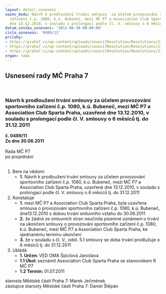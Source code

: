 ```yaml
---
layout: detail_usneseni
nazev_bodu: Návrh k prodloužení trvání smlouvy  za účelem provozování sportovního
  zařízení č.p. 1080, k.ú. Bubeneč, mezi MČ P7 a Association Club Sparta Praha, uzavřené
  dne 13.12.2010, v souladu s prolongací podle čl. V. smlouvy o 6 měsíců tj. do 31.12.2011
datum_vzniku_usneseni: '2011-06-30 00:00:00'
cislo_usneseni: '0489/11'
prilohy:
- https://praha7.cz/wp-content/uploads/councilResolution/Resolutions/21536/34-11-priloha_1.pdf
- https://praha7.cz/wp-content/uploads/councilResolution/Resolutions/21536/34-11-priloha_2.pdf
- https://praha7.cz/wp-content/uploads/councilResolution/Resolutions/21536/34-11-priloha_3.pdf
organ: rada
---
```

<div id="ucUsn_pList" class="usn">
	<span><h2>Usnesení rady MČ Praha 7 </h2>
<br></span><div class="standBody">
<span><h3>Návrh k prodloužení trvání smlouvy  za účelem provozování sportovního zařízení č.p. 1080, k.ú. Bubeneč, mezi MČ P7 a Association Club Sparta Praha, uzavřené dne 13.12.2010, v souladu s prolongací podle čl. V. smlouvy o 6 měsíců tj. do 31.12.2011</h3></span><div class="center">
		<strong>č. 0489/11</strong><br>
	</div>
<div class="center">
		<strong>Ze dne 30.06.2011</strong><br><br>
	</div>Rada MČ P7<br> po projednání<br><br><ol>
<li>Bere na vědomí<ul><li>
<strong>1.</strong> Návrh k prodloužení trvání smlouvy  za účelem provozování sportovního zařízení č.p. 1080, k.ú. Bubeneč, mezi MČ P7 a Association Club Sparta Praha, uzavřené dne 13.12.2010, v souladu s prolongací podle čl. V. smlouvy o 6 měsíců tj. do 31.12.2011</li></ul>
</li>
<li>Konstatuje<ul>
<li>
<strong>1.</strong> mezi MČ P7 a Association Club Sparta Praha, byla uzavřena smlouva o provozování  sportovního zařízení č.p. 1080, k.ú. Bubeneč,  dne13.12.2010 s dobou trvání smluvního vztahu do 30.06.2011 </li>
<li>
<strong>2.</strong> že žádná ze smluvních stran neučinila písemné oznámení o trvání na ukončení smlouvy o provozování  sportovního zařízení č.p. 1080, k.ú. Bubeneč, mezi MČ P7 a Association Club Sparta Praha, ke sjednanému termínu ukončení </li>
<li>
<strong>3.</strong> že v souladu s čl. V., odst. 5.1 smlouvy se doba trvání prodlužuje o 6 měsíců tj. do 31.12.2011         </li>
</ul>
</li>
<li>Ukládá<ul>
<li>
<strong>1. Určen: </strong>VED OMA Špiclová Jaroslava</li>
<li>
<strong>1.1 Úkol: </strong>seznámit Association Club Sparta Praha se stanoviskem R MČ P7</li>
<li>
<strong>1.2 Termín: </strong>01.07.2011</li>
</ul>
</li>
</ol>starosta Městské části Praha 7: Marek Ječmének<br>zástupce starosty Městské části Praha 7: Daniel Štěpán 
</div>
</div>